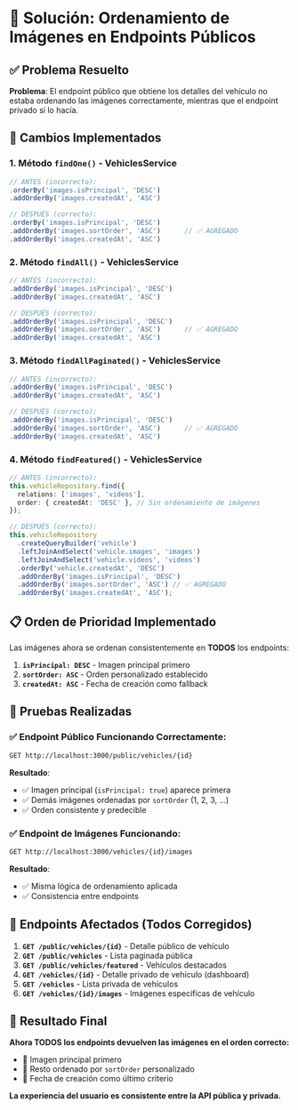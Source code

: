 # 🔧 Solución: Ordenamiento de Imágenes en Endpoints Públicos

## ✅ Problema Resuelto

**Problema**: El endpoint público que obtiene los detalles del vehículo no estaba ordenando las imágenes correctamente, mientras que el endpoint privado sí lo hacía.

## 🎯 Cambios Implementados

### 1. **Método `findOne()` - VehiclesService**

```typescript
// ANTES (incorrecto):
.orderBy('images.isPrincipal', 'DESC')
.addOrderBy('images.createdAt', 'ASC')

// DESPUÉS (correcto):
.orderBy('images.isPrincipal', 'DESC')
.addOrderBy('images.sortOrder', 'ASC')      // ✅ AGREGADO
.addOrderBy('images.createdAt', 'ASC')
```

### 2. **Método `findAll()` - VehiclesService**

```typescript
// ANTES (incorrecto):
.addOrderBy('images.isPrincipal', 'DESC')
.addOrderBy('images.createdAt', 'ASC')

// DESPUÉS (correcto):
.addOrderBy('images.isPrincipal', 'DESC')
.addOrderBy('images.sortOrder', 'ASC')      // ✅ AGREGADO
.addOrderBy('images.createdAt', 'ASC')
```

### 3. **Método `findAllPaginated()` - VehiclesService**

```typescript
// ANTES (incorrecto):
.addOrderBy('images.isPrincipal', 'DESC')
.addOrderBy('images.createdAt', 'ASC')

// DESPUÉS (correcto):
.addOrderBy('images.isPrincipal', 'DESC')
.addOrderBy('images.sortOrder', 'ASC')      // ✅ AGREGADO
.addOrderBy('images.createdAt', 'ASC')
```

### 4. **Método `findFeatured()` - VehiclesService**

```typescript
// ANTES (incorrecto):
this.vehicleRepository.find({
  relations: ['images', 'videos'],
  order: { createdAt: 'DESC' }, // Sin ordenamiento de imágenes
});

// DESPUÉS (correcto):
this.vehicleRepository
  .createQueryBuilder('vehicle')
  .leftJoinAndSelect('vehicle.images', 'images')
  .leftJoinAndSelect('vehicle.videos', 'videos')
  .orderBy('vehicle.createdAt', 'DESC')
  .addOrderBy('images.isPrincipal', 'DESC')
  .addOrderBy('images.sortOrder', 'ASC') // ✅ AGREGADO
  .addOrderBy('images.createdAt', 'ASC');
```

## 📋 Orden de Prioridad Implementado

Las imágenes ahora se ordenan consistentemente en **TODOS** los endpoints:

1. **`isPrincipal: DESC`** - Imagen principal primero
2. **`sortOrder: ASC`** - Orden personalizado establecido
3. **`createdAt: ASC`** - Fecha de creación como fallback

## 🧪 Pruebas Realizadas

### ✅ Endpoint Público Funcionando Correctamente:

```bash
GET http://localhost:3000/public/vehicles/{id}
```

**Resultado**:

- ✅ Imagen principal (`isPrincipal: true`) aparece primera
- ✅ Demás imágenes ordenadas por `sortOrder` (1, 2, 3, ...)
- ✅ Orden consistente y predecible

### ✅ Endpoint de Imágenes Funcionando:

```bash
GET http://localhost:3000/vehicles/{id}/images
```

**Resultado**:

- ✅ Misma lógica de ordenamiento aplicada
- ✅ Consistencia entre endpoints

## 🎯 Endpoints Afectados (Todos Corregidos)

1. **`GET /public/vehicles/{id}`** - Detalle público de vehículo
2. **`GET /public/vehicles`** - Lista paginada pública
3. **`GET /public/vehicles/featured`** - Vehículos destacados
4. **`GET /vehicles/{id}`** - Detalle privado de vehículo (dashboard)
5. **`GET /vehicles`** - Lista privada de vehículos
6. **`GET /vehicles/{id}/images`** - Imágenes específicas de vehículo

## 🚀 Resultado Final

**Ahora TODOS los endpoints devuelven las imágenes en el orden correcto:**

- 🥇 Imagen principal primero
- 🔢 Resto ordenado por `sortOrder` personalizado
- 📅 Fecha de creación como último criterio

**La experiencia del usuario es consistente entre la API pública y privada.**

